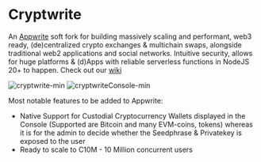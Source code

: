# Cryptwrite

An [Appwrite](https://appwrite.io) soft fork for building massively scaling and performant, web3 ready, (de)centralized crypto exchanges & multichain swaps, alongside traditional web2 applications and social networks. Intuitive security, allows for huge platforms & (d)Apps with reliable serverless functions in NodeJS 20+ to happen. Check out our [wiki](https://github.com/cryptwrite/cryptwrite/wiki)

![cryptwrite-min](https://github.com/cryptwrite/.github/assets/114028070/0226849f-61c2-4c97-8923-74faafa9954d)
![cryptwriteConsole-min](https://github.com/cryptwrite/.github/assets/114028070/1697b543-fdd7-4a14-8697-bcfbd581fc8e)

Most notable features to be added to Appwrite:
- Native Support for Custodial Cryptocurrency Wallets displayed in the Console (Supported are Bitcoin and many EVM-coins, tokens) whereas it is for the admin to decide whether the Seedphrase & Privatekey is exposed to the user
- Ready to scale to C10M - 10 Million concurrent users

